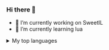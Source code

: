 ### Hi there 👋

- 🔭 I’m currently working on SweetIL
- 🌱 I’m currently learning lua

<details>
<summary>My top languages</summary>

| Rank | Languages |
|-----:|-----------|
|     1| Lua       |
|     2| Html      |
|     3| Js        |
  
</details>
